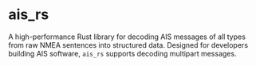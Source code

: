 # ais_rs

A high-performance Rust library for decoding AIS messages of all types from raw NMEA sentences into structured data. Designed for developers building AIS software, `ais_rs` supports decoding multipart messages.